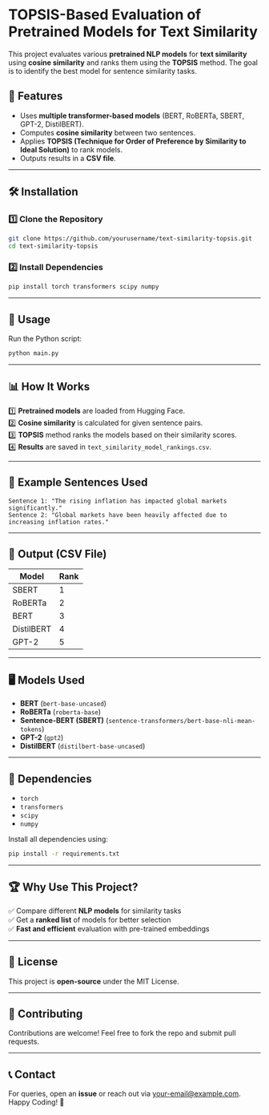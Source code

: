 # TOPSIS-Based Evaluation of Pretrained Models for Text Similarity

This project evaluates various **pretrained NLP models** for **text similarity** using **cosine similarity** and ranks them using the **TOPSIS** method. The goal is to identify the best model for sentence similarity tasks.

## 📌 Features
- Uses **multiple transformer-based models** (BERT, RoBERTa, SBERT, GPT-2, DistilBERT).
- Computes **cosine similarity** between two sentences.
- Applies **TOPSIS (Technique for Order of Preference by Similarity to Ideal Solution)** to rank models.
- Outputs results in a **CSV file**.

---

## 🛠 Installation

### 1️⃣ Clone the Repository
```sh
git clone https://github.com/yourusername/text-similarity-topsis.git
cd text-similarity-topsis
```

### 2️⃣ Install Dependencies
```sh
pip install torch transformers scipy numpy
```

---

## 🚀 Usage

Run the Python script:
```sh
python main.py
```

---

## 📊 How It Works

1️⃣ **Pretrained models** are loaded from Hugging Face.  
2️⃣ **Cosine similarity** is calculated for given sentence pairs.  
3️⃣ **TOPSIS** method ranks the models based on their similarity scores.  
4️⃣ **Results** are saved in `text_similarity_model_rankings.csv`.

---

## 📜 Example Sentences Used
```text
Sentence 1: "The rising inflation has impacted global markets significantly."
Sentence 2: "Global markets have been heavily affected due to increasing inflation rates."
```

---

## 📁 Output (CSV File)
| Model     | Rank |
|-----------|------|
| SBERT     | 1    |
| RoBERTa   | 2    |
| BERT      | 3    |
| DistilBERT | 4    |
| GPT-2     | 5    |

---

## 🖥 Models Used
- **BERT** (`bert-base-uncased`)
- **RoBERTa** (`roberta-base`)
- **Sentence-BERT (SBERT)** (`sentence-transformers/bert-base-nli-mean-tokens`)
- **GPT-2** (`gpt2`)
- **DistilBERT** (`distilbert-base-uncased`)

---

## 📌 Dependencies
- `torch`
- `transformers`
- `scipy`
- `numpy`

Install all dependencies using:
```sh
pip install -r requirements.txt
```

---

## 🏆 Why Use This Project?
✅ Compare different **NLP models** for similarity tasks  
✅ Get a **ranked list** of models for better selection  
✅ **Fast and efficient** evaluation with pre-trained embeddings  

---

## 📜 License
This project is **open-source** under the MIT License.

---

## 🤝 Contributing
Contributions are welcome! Feel free to fork the repo and submit pull requests.

---

## 📞 Contact
For queries, open an **issue** or reach out via [your-email@example.com](mailto:your-email@example.com).  
Happy Coding! 🚀

